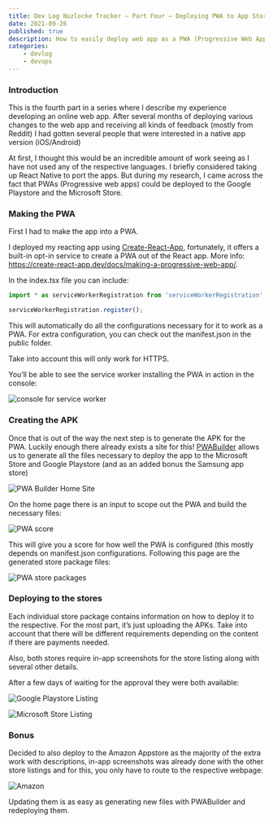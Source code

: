```yaml
---
title: Dev Log Nuzlocke Tracker — Part Four — Deploying PWA to App Stores
date: 2021-09-26
published: true
description: How to easily deploy web app as a PWA (Progressive Web App) to the Google Playstore, Microsoft Store and Amazon Appstore using PWABuilder.
categories:
    - devlog
    - devops
---
```


### Introduction

This is the fourth part in a series where I describe my experience developing an online web app. After several months of deploying various changes to the web app and receiving all kinds of feedback (mostly from Reddit) I had gotten several people that were interested in a native app version (iOS/Android)

At first, I thought this would be an incredible amount of work seeing as I have not used any of the respective languages. I briefly considered taking up React Native to port the apps. But during my research, I came across the fact that PWAs (Progressive web apps) could be deployed to the Google Playstore and the Microsoft Store.

### Making the PWA

First I had to make the app into a PWA.

I deployed my reacting app using [Create-React-App](https://create-react-app.dev/docs/getting-started/), fortunately, it offers a built-in opt-in service to create a PWA out of the React app. More info: https://create-react-app.dev/docs/making-a-progressive-web-app/.

In the index.tsx file you can include:

```js
import * as serviceWorkerRegistration from 'serviceWorkerRegistration';

serviceWorkerRegistration.register();
```

This will automatically do all the configurations necessary for it to work as a PWA. For extra configuration, you can check out the manifest.json in the public folder.

Take into account this will only work for HTTPS.

You’ll be able to see the service worker installing the PWA in action in the console:

![console for service worker](https://cdn.hashnode.com/res/hashnode/image/upload/v1649284276425/s7UOFNPiRs.png)

### Creating the APK

Once that is out of the way the next step is to generate the APK for the PWA. Luckily enough there already exists a site for this! [PWABuilder](https://www.pwabuilder.com/) allows us to generate all the files necessary to deploy the app to the Microsoft Store and Google Playstore (and as an added bonus the Samsung app store)

![PWA Builder Home Site](https://cdn.hashnode.com/res/hashnode/image/upload/v1649284277687/KWIbV3BvK.png)

On the home page there is an input to scope out the PWA and build the necessary files:

![PWA score](https://cdn.hashnode.com/res/hashnode/image/upload/v1649284279116/jjV7f3VI4.png)

This will give you a score for how well the PWA is configured (this mostly depends on manifest.json configurations. Following this page are the generated store package files:

![PWA store packages](https://cdn.hashnode.com/res/hashnode/image/upload/v1649284280374/bOmt-aej4.png)

### Deploying to the stores

Each individual store package contains information on how to deploy it to the respective. For the most part, it’s just uploading the APKs. Take into account that there will be different requirements depending on the content if there are payments needed.

Also, both stores require in-app screenshots for the store listing along with several other details.

After a few days of waiting for the approval they were both available:

![Google Playstore Listing](https://cdn.hashnode.com/res/hashnode/image/upload/v1649284281815/Kxjq9SSoC.png)

![Microsoft Store Listing](https://cdn.hashnode.com/res/hashnode/image/upload/v1649284283236/5N4gRL6Dz.png)

### Bonus

Decided to also deploy to the Amazon Appstore as the majority of the extra work with descriptions, in-app screenshots was already done with the other store listings and for this, you only have to route to the respective webpage:

![Amazon](https://cdn.hashnode.com/res/hashnode/image/upload/v1649284284657/FBgJnSklc.png)

Updating them is as easy as generating new files with PWABuilder and redeploying them.

